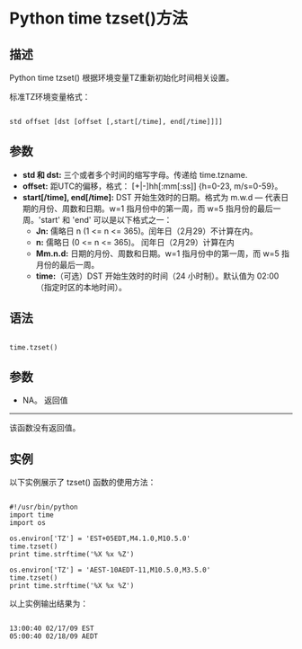Python time tzset()方法
=====================

  描述
--

 Python time tzset() 根据环境变量TZ重新初始化时间相关设置。

 标准TZ环境变量格式：


```

std offset [dst [offset [,start[/time], end[/time]]]]

```

 参数
--

  * **std 和 dst:** 三个或者多个时间的缩写字母。传递给 time.tzname.
 * **offset:** 距UTC的偏移，格式： [+|-]hh[:mm[:ss]] {h=0-23, m/s=0-59}。
 * **start[/time], end[/time]:** DST 开始生效时的日期。格式为 m.w.d — 代表日期的月份、周数和日期。w=1 指月份中的第一周，而 w=5 指月份的最后一周。'start' 和 'end' 可以是以下格式之一：
	 + **Jn:** 儒略日 n (1 <= n <= 365)。闰年日（2月29）不计算在内。
	 + **n:** 儒略日 (0 <= n <= 365)。 闰年日（2月29）计算在内
	 + **Mm.n.d:** 日期的月份、周数和日期。w=1 指月份中的第一周，而 w=5 指月份的最后一周。
	 + **time:**（可选）DST 开始生效时的时间（24 小时制）。默认值为 02:00（指定时区的本地时间）。

  语法
--


```

time.tzset()

```

 参数
--

  * NA。
  返回值
---

 该函数没有返回值。

 实例
--

 以下实例展示了 tzset() 函数的使用方法：


```

#!/usr/bin/python
import time
import os

os.environ['TZ'] = 'EST+05EDT,M4.1.0,M10.5.0'
time.tzset()
print time.strftime('%X %x %Z')

os.environ['TZ'] = 'AEST-10AEDT-11,M10.5.0,M3.5.0'
time.tzset()
print time.strftime('%X %x %Z')

```

 以上实例输出结果为：


```

13:00:40 02/17/09 EST
05:00:40 02/18/09 AEDT

```
